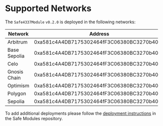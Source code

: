 # Supported Networks

The `Safe4337Module` `v0.2.0` is deployed in the following networks:

| Network      | Address                                    |
| ------------ | ------------------------------------------ |
| Arbitrum     | 0xa581c4A4DB7175302464fF3C06380BC3270b4037 |
| Base Sepolia | 0xa581c4A4DB7175302464fF3C06380BC3270b4037 |
| Celo         | 0xa581c4A4DB7175302464fF3C06380BC3270b4037 |
| Gnosis Chain | 0xa581c4A4DB7175302464fF3C06380BC3270b4037 |
| Optimism     | 0xa581c4A4DB7175302464fF3C06380BC3270b4037 |
| Polygon      | 0xa581c4A4DB7175302464fF3C06380BC3270b4037 |
| Sepolia      | 0xa581c4A4DB7175302464fF3C06380BC3270b4037 |

To add additional deployments please follow the [deployment instructions](https://github.com/safe-global/safe-modules/tree/main/modules/4337#deployments) in the Safe Modules repository.
